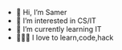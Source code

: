 - 👋 Hi, I’m Samer
- 👀 I’m interested in CS/IT
- 🌱 I’m currently learning IT
- 👨🏽‍💻 I love to learn,code,hack
